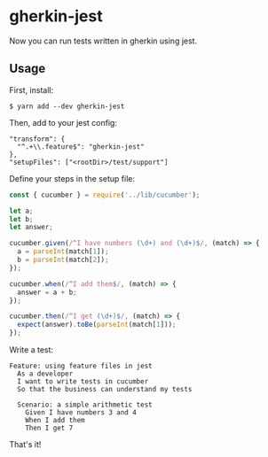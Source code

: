 # gherkin-jest

Now you can run tests written in gherkin using jest.

## Usage

First, install:

    $ yarn add --dev gherkin-jest

Then, add to your jest config:

```
"transform": {
  "^.+\\.feature$": "gherkin-jest"
},
"setupFiles": ["<rootDir>/test/support"]
```

Define your steps in the setup file:

```js
const { cucumber } = require('../lib/cucumber');

let a;
let b;
let answer;

cucumber.given(/^I have numbers (\d+) and (\d+)$/, (match) => {
  a = parseInt(match[1]);
  b = parseInt(match[2]);
});

cucumber.when(/^I add them$/, (match) => {
  answer = a + b;
});

cucumber.then(/^I get (\d+)$/, (match) => {
  expect(answer).toBe(parseInt(match[1]));
});
```

Write a test:

```gherkin
Feature: using feature files in jest
  As a developer
  I want to write tests in cucumber
  So that the business can understand my tests

  Scenario: a simple arithmetic test
    Given I have numbers 3 and 4
    When I add them
    Then I get 7
```

That's it!
